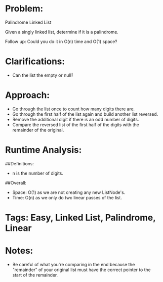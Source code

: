 # Problem:
  Palindrome Linked List

  Given a singly linked list, determine if it is a palindrome.

  Follow up:
  Could you do it in O(n) time and O(1) space?

# Clarifications:
  - Can the list the empty or null? 
  
# Approach:
  - Go through the list once to count how many digits there are.
  - Go through the first half of the list again and build another list reversed.
  - Remove the additional digit if there is an odd number of digits.
  - Compare the reversed list of the first half of the digits with the remainder of the original.
  
# Runtime Analysis:
##Definitions:
  - n is the number of digits.
  
##Overall:
  - Space: O(1) as we are not creating any new ListNode's.
  - Time: O(n) as we only do two linear passes of the list.

# Tags: Easy, Linked List, Palindrome, Linear

# Notes:
  - Be careful of what you're comparing in the end because the "remainder" of your original list must have the correct pointer to the start of the remainder.
